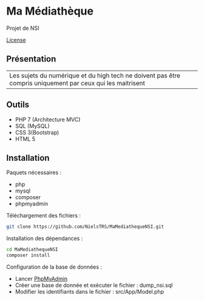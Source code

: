 # Ma Médiathèque

Projet de NSI

[License](LICENSE.md)

## Présentation

<table>
<tr>
<td>
Les sujets du numérique et du high tech ne doivent pas être compris uniquement par ceux qui les maitrisent
</tr>
</table>

## Outils

* PHP 7 (Architecture MVC)
* SQL (MySQL)
* CSS 3(Bootstrap)
* HTML 5

## Installation

Paquets nécessaires :

* php
* mysql
* composer
* phpmyadmin

Téléchargement des fichiers :

``` bash 
git clone https://github.com/NielsTRS/MaMediathequeNSI.git
```

Installation des dépendances :

``` bash 
cd MaMediathequeNSI
composer install
```

Configuration de la base de données :

* Lancer [PhpMyAdmin](http://127.0.0.1/phpmyadmin)
* Créer une base de donnée et exécuter le fichier : dump_nsi.sql
* Modifier les identifiants dans le fichier : src/App/Model.php


